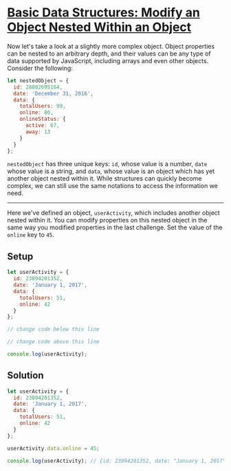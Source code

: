 # [Basic Data Structures: Modify an Object Nested Within an Object](https://learn.freecodecamp.org/javascript-algorithms-and-data-structures/basic-data-structures/modify-an-object-nested-within-an-object)

Now let's take a look at a slightly more complex object. Object properties can be nested to an arbitrary depth, and their values can be any type of data supported by JavaScript, including arrays and even other objects. Consider the following:

```js
let nestedObject = {
  id: 28802695164,
  date: 'December 31, 2016',
  data: {
    totalUsers: 99,
    online: 80,
    onlineStatus: {
      active: 67,
      away: 13
    }
  }
};
```

`nestedObject` has three unique keys: `id`, whose value is a number, `date` whose value is a string, and `data`, whose value is an object which has yet another object nested within it. While structures can quickly become complex, we can still use the same notations to access the information we need.

---

Here we've defined an object, `userActivity`, which includes another object nested within it. You can modify properties on this nested object in the same way you modified properties in the last challenge. Set the value of the `online` key to `45`.

## Setup
```js
let userActivity = {
  id: 23894201352,
  date: 'January 1, 2017',
  data: {
    totalUsers: 51,
    online: 42
  }
};

// change code below this line

// change code above this line

console.log(userActivity);
```

## Solution
```js
let userActivity = {
  id: 23894201352,
  date: 'January 1, 2017',
  data: {
    totalUsers: 51,
    online: 42
  }
};

userActivity.data.online = 45;

console.log(userActivity); // {id: 23894201352, date: "January 1, 2017", data: {totalUsers: 51, online: 45}}
```